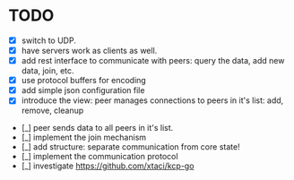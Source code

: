 # TODO
- [x] switch to UDP.
- [x] have servers work as clients as well.
- [x] add rest interface to communicate with peers: query the data, add new data, join, etc.
- [x] use protocol buffers for encoding
- [x] add simple json configuration file
- [x] introduce the view: peer manages connections to peers in it's list: add, remove, cleanup
- [_] peer sends data to all peers in it's list.
- [_] implement the join mechanism
- [_] add structure: separate communication from core state!
- [_] implement the communication protocol
- [_] investigate https://github.com/xtaci/kcp-go
